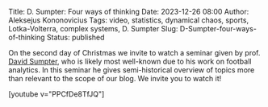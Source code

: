 Title: D. Sumpter: Four ways of thinking
Date: 2023-12-26 08:00
Author: Aleksejus Kononovicius
Tags: video, statistics, dynamical chaos, sports, Lotka-Volterra, complex systems, D. Sumpter
Slug: D-Sumpter-four-ways-of-thinking
Status: published

On the second day of Christmas we invite to watch a seminar given by prof.
[David Sumpter](https://www.david-sumpter.com/),
who is likely most well-known due to his work on football
analytics. In this seminar he gives semi-historical overview of topics more
than relevant to the scope of our blog. We invite you to watch it!

[youtube v="PPCfDe8TfJQ"]
